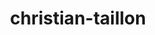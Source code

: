 ---
title: christian-taillon
github: https://github.com/christian-taillon
mode: dark
transition: 3s
archetype:
- Descriptive
- Badges | Tags | Icons
- Stats and Metrics
- Little Bit of Everything
---
